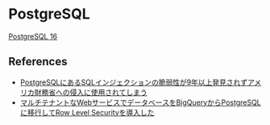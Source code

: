 # PostgreSQL

[PostgreSQL 16](https://www.postgresql.jp/document/16/html/index.html)

## References

- [PostgreSQLにあるSQLインジェクションの脆弱性が9年以上発見されずアメリカ財務省への侵入に使用されてしまう](https://gigazine.net/news/20250318-postgresql-injection-vulnerability/)
- [マルチテナントなWebサービスでデータベースをBigQueryからPostgreSQLに移行してRow Level Securityを導入した](https://www.m3tech.blog/entry/2025/03/28/180000)
